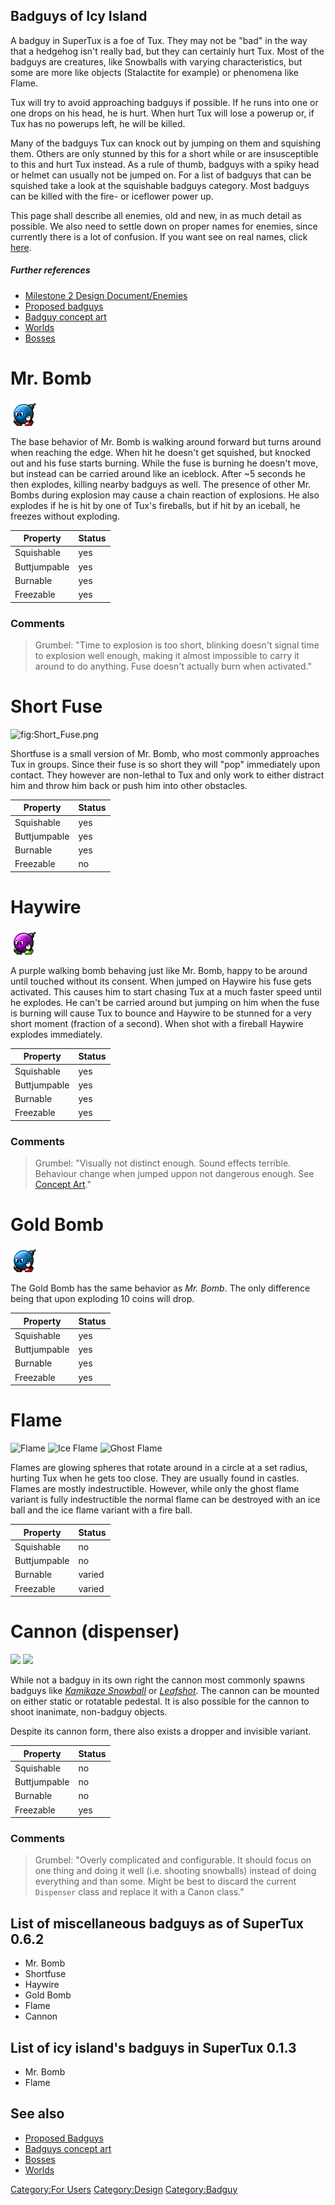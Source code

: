 ## Badguys of Icy Island

A badguy in SuperTux is a foe of Tux. They may not be "bad" in the way
that a hedgehog isn't really bad, but they can certainly hurt Tux.
Most of the badguys are creatures, like Snowballs with varying
characteristics, but some are more like objects (Stalactite for
example) or phenomena like Flame.

Tux will try to avoid approaching badguys if possible. If he runs into
one or one drops on his head, he is hurt. When hurt Tux will lose a
powerup or, if Tux has no powerups left, he will be killed.

Many of the badguys Tux can knock out by jumping on them and squishing
them. Others are only stunned by this for a short while or are
insusceptible to this and hurt Tux instead. As a rule of thumb,
badguys with a spiky head or helmet can usually not be jumped on. For
a list of badguys that can be squished take a look at the squishable
badguys category. Most badguys can be killed with the fire- or
iceflower power up.

This page shall describe all enemies, old and new, in as much detail
as possible. We also need to settle down on proper names for enemies,
since currently there is a lot of confusion. If you want see on real
names, click [here](real_badguys_names "wikilink").

##### Further references

* [Milestone 2 Design Document/Enemies](http://supertux.lethargik.org/wiki/Milestone_2_Design_Document/Enemies)
* [Proposed badguys](http://supertux.lethargik.org/wiki/Proposed_Badguys)
* [Badguy concept art](http://supertux.lethargik.org/wiki/Badguys_concept_art)
* [Worlds](https://github.com/SuperTux/supertux/wiki/Worlds)
* [Bosses](http://supertux.lethargik.org/wiki/Bosses)


Mr. Bomb
========

![](img/badguy/icons/Mrbomb.png)

The base behavior of Mr. Bomb is walking around forward but turns around when reaching the edge. When hit he doesn't get squished, but knocked out and his
fuse starts burning. While the fuse is burning he doesn't move, but instead can be carried around like an iceblock. After ~5 seconds he then explodes, killing nearby badguys as well. The presence of other Mr. Bombs during explosion may cause a chain reaction of explosions. He also explodes if he is hit by one of Tux's fireballs, but if hit by an iceball, he freezes without exploding.

| Property       | Status |
|----------------|--------|
| Squishable     | yes    |
| Buttjumpable   | yes    |
| Burnable       | yes    |
| Freezable      | yes    |

### Comments

> Grumbel: "Time to explosion is too short, blinking
> doesn't signal time to explosion well enough, making it almost
> impossible to carry it around to do anything. Fuse doesn't actually
> burn when activated."


Short Fuse
==========

![](images/Short-Fuse.png "fig:Short_Fuse.png")

Shortfuse is a small version of Mr. Bomb, who most commonly approaches Tux in groups. Since their fuse is so short they will "pop" immediately upon contact. They however are non-lethal to Tux and only work to either distract him and throw him back or push him into other obstacles.

| Property       | Status |
|----------------|--------|
| Squishable     | yes    |
| Buttjumpable   | yes    |
| Burnable       | yes    |
| Freezable      | no     |


Haywire
=======

![](img/badguy/icons/MrBombCrazy.png)

A purple walking bomb behaving just like Mr. Bomb, happy to be around until touched without its consent. When jumped on Haywire his fuse gets activated. This causes him to start chasing Tux at a much faster speed until he explodes. He can't be carried around but jumping on him when the fuse is burning will cause Tux to bounce and
Haywire to be stunned for a very short moment (fraction of a second). When shot with a fireball Haywire explodes immediately.

| Property       | Status |
|----------------|--------|
| Squishable     | yes    |
| Buttjumpable   | yes    |
| Burnable       | yes    |
| Freezable      | yes    |

### Comments

> Grumbel: "Visually not distinct enough. Sound
> effects terrible. Behaviour change when jumped uppon not dangerous
> enough. See [Concept Art](images/Milestone2-sprites.png)."


Gold Bomb
========

![](img/badguy/icons/Mrbomb.png)

The Gold Bomb has the same behavior as *Mr. Bomb*. The only difference being that upon exploding 10 coins will drop.

| Property       | Status |
|----------------|--------|
| Squishable     | yes    |
| Buttjumpable   | yes    |
| Burnable       | yes    |
| Freezable      | yes    |


Flame
=====

![Flame](images/Flame.png "fig:Flame|right") ![Ice Flame](images/Flame.png "fig:Flame|right") ![Ghost Flame](images/Flame.png "fig:Flame|right")

Flames are glowing spheres that rotate around in a circle at a set radius, hurting Tux when he gets too close. They are usually found in castles. Flames are mostly indestructible. However, while only the ghost flame variant is fully indestructible the normal flame can be destroyed with an ice ball and the ice flame variant with a fire ball. 

| Property       | Status |
|----------------|--------|
| Squishable     | no     |
| Buttjumpable   | no     |
| Burnable       | varied |
| Freezable      | varied |


Cannon (dispenser)
==================

![](images/Dispenser_rocket_launcher.png) ![](images/Dropper.png)

While not a badguy in its own right the cannon most commonly spawns badguys like *[Kamikaze Snowball](https://github.com/SuperTux/supertux/wiki/Icy-Badguys#Kamikaze)* or *[Leafshot](https://github.com/SuperTux/supertux/wiki/Forest-Badguys#Leafshot)*. The cannon can be mounted on either static or rotatable pedestal. It is also possible for the cannon to shoot inanimate, non-badguy objects.

Despite its cannon form, there also exists a dropper and invisible variant.

| Property       | Status |
|----------------|--------|
| Squishable     | no     |
| Buttjumpable   | no     |
| Burnable       | no     |
| Freezable      | yes    |

### Comments

> Grumbel: "Overly complicated and configurable. It
> should focus on one thing and doing it well (i.e. shooting
> snowballs) instead of doing everything and than some. Might be best
> to discard the current `Dispenser` class and replace it with a Canon
> class."

List of miscellaneous badguys as of SuperTux 0.6.2
-------------------------------------------------

-   Mr. Bomb
-   Shortfuse
-   Haywire
-   Gold Bomb
-   Flame
-   Cannon

List of icy island's badguys in SuperTux 0.1.3
----------------------------------------------

-   Mr. Bomb
-   Flame


See also
--------

-   [Proposed Badguys](https://github.com/SuperTux/supertux/wiki/Current-Design-Document)
-   [Badguys concept art](Badguys_concept_art "wikilink")
-   [Bosses](https://github.com/SuperTux/supertux/wiki/Bosses)
-   [Worlds](https://github.com/SuperTux/supertux/wiki/Worlds)

[Category:For Users](Category:For_Users "wikilink") <Category:Design> <Category:Badguy>

